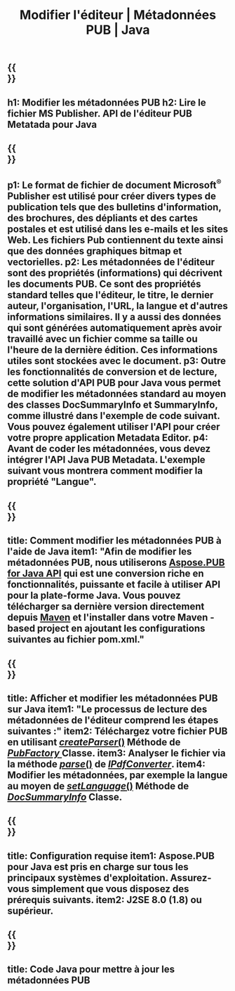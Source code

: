 ﻿---
translation: true
template: /_templates/metadata-java.md
title: Modifier l'éditeur | Métadonnées PUB | Java
description: Lisez les métadonnées de l'éditeur à l'aide de la solution d'API PUB Java. L'API Java native vous donne accès aux propriétés SummaryInfo et DocSummaryInfo.
url: /java/metadata/pub/
metakeywords: modifier les métadonnées de pub java, les métadonnées de fichier pub java, l'éditeur de métadonnées java, lire les métadonnées de fichier pub java, lire les métadonnées de pub java
family: pub
platformtag: java
feature: metadata
aliases: /java/metadata/
---

{{<section banner>}}
---
h1: Modifier les métadonnées PUB
h2: Lire le fichier MS Publisher. API de l'éditeur PUB Metatada pour Java
---

{{<section overview>}}
---
p1: Le format de fichier de document Microsoft<sup>®</sup> Publisher est utilisé pour créer divers types de publication tels que des bulletins d'information, des brochures, des dépliants et des cartes postales et est utilisé dans les e-mails et les sites Web. Les fichiers Pub contiennent du texte ainsi que des données graphiques bitmap et vectorielles.
p2: Les métadonnées de l'éditeur sont des propriétés (informations) qui décrivent les documents PUB. Ce sont des propriétés standard telles que l'éditeur, le titre, le dernier auteur, l'organisation, l'URL, la langue et d'autres informations similaires. Il y a aussi des données qui sont générées automatiquement après avoir travaillé avec un fichier comme sa taille ou l'heure de la dernière édition. Ces informations utiles sont stockées avec le document.
p3: Outre les fonctionnalités de conversion et de lecture, cette solution d'API PUB pour Java vous permet de modifier les métadonnées standard au moyen des classes DocSummaryInfo et SummaryInfo, comme illustré dans l'exemple de code suivant. Vous pouvez également utiliser l'API pour créer votre propre application Metadata Editor.
p4: Avant de coder les métadonnées, vous devez intégrer l'API Java PUB Metadata. L'exemple suivant vous montrera comment modifier la propriété "Langue".
---

{{<section widget>}}
---
title: Comment modifier les métadonnées PUB à l'aide de Java
item1: "Afin de modifier les métadonnées PUB, nous utiliserons [Aspose.PUB for Java API](https://products.aspose.com/pub/java) qui est une conversion riche en fonctionnalités, puissante et facile à utiliser API pour la plate-forme Java. Vous pouvez télécharger sa dernière version directement depuis [Maven](https://repository.aspose.com/webapp/#/artifacts/browse/tree/General/repo/com/aspose/aspose-pub) et l'installer dans votre Maven -based project en ajoutant les configurations suivantes au fichier pom.xml."
---

{{<section feature1>}}
---
title: Afficher et modifier les métadonnées PUB sur Java
item1: "Le processus de lecture des métadonnées de l'éditeur comprend les étapes suivantes :"
item2: Téléchargez votre fichier PUB en utilisant [*createParser*()](https://reference.aspose.com/pub/java/com.aspose.pub/PubFactory#createParser-java.lang.String-) Méthode de [*PubFactory* ](https://reference.aspose.com/pub/java/com.aspose.pub/PubFactory) Classe.
item3: Analyser le fichier via la méthode [*parse*()](https://reference.aspose.com/pub/java/com.aspose.pub/IPubParser#parse--) de [*IPdfConverter*](https://reference.aspose.com/pub/java/com.aspose.pub/IPubParser).
item4: Modifier les métadonnées, par exemple la langue au moyen de [*setLanguage*()](https://reference.aspose.com/pub/java/com.aspose.pub/DocSummaryInfo#setLanguage-java.lang.String-) Méthode de [*DocSummaryInfo*](https://reference.aspose.com/pub/java/com.aspose.pub/DocSummaryInfo) Classe.
---

{{<section feature2>}}
---
title: Configuration requise
item1: Aspose.PUB pour Java est pris en charge sur tous les principaux systèmes d'exploitation. Assurez-vous simplement que vous disposez des prérequis suivants.
item2: J2SE 8.0 (1.8) ou supérieur.
---

{{<section codeexample>}}
---
title: Code Java pour mettre à jour les métadonnées PUB
---